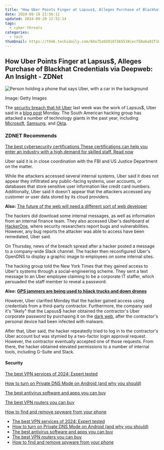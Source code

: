 ```yaml
---
title: "How Uber Points Finger at Lapsus$, Alleges Purchase of Blackhat Credentials via Deepweb: An Insight - ZDNet"
date: 2024-09-18 21:56:11
updated: 2024-09-20 12:52:14
tags:
  - cyber-threats
categories:
  - tech
thumbnail: https://thmb.techidaily.com/8da75a920197365538cecf50a6a02f169af5b1bab79994ca4fd6fd7629b24545.jpg
---
```


## How Uber Points Finger at Lapsus$, Alleges Purchase of Blackhat Credentials via Deepweb: An Insight - ZDNet

![Person holding a phone that says Uber, with a car in the background](https://www.zdnet.com/a/img/resize/6a51fc21592d31d7ea52f36e344bcbafb7af3ae1/2021/11/10/3a86c92f-22c9-4867-a63b-f499bdd5211d/gettyimages-1184542982.jpg?auto=webp&width=1280)

Image: Getty Images

The [security breach that hit Uber](https://www.zdnet.com/article/uber-security-breach-looks-bad-potentially-compromising-all-systems/) last week was the work of Lapsus$, Uber said in a [blog post](https://www.uber.com/newsroom/security-update/) Monday. The South American hacking group has attacked a number of technology giants in the past year, including [Microsoft](https://www.zdnet.com/article/microsoft-confirms-lapsus-hit-account-with-limited-access-after-gang-released-alleged-bing-and-cortana-source/), [Samsung](https://www.zdnet.com/article/hackers-gained-access-to-samsung-customer-data/), and [Okta](https://www.zdnet.com/article/okta-says-lapsus-breach-hit-just-two-customers/). 

### **ZDNET** Recommends

[The best cybersecurity certifications These certifications can help you enter an industry with a high demand for skilled staff.  Read now](https://www.zdnet.com/article/best-cybersecurity-certification/)

Uber said it is in close coordination with the FBI and US Justice Department on the matter. 

While the attackers accessed several internal systems, Uber said it does not appear they infiltrated any public-facing systems, user accounts, or databases that store sensitive user information like credit card numbers. Additionally, Uber said it doesn't appear that the attackers accessed any customer or user data stored by its cloud providers. 

**Also:** [The future of the web will need a different sort of web developer](https://www.zdnet.com/article/the-future-of-the-web-will-need-a-different-sort-of-software-developer/)

The hackers did download some internal messages, as well as information from an internal finance team. They also accessed Uber's dashboard at [HackerOne](https://www.zdnet.com/article/hackerone-employee-accessed-bug-reports-to-claim-extra-bounties/), where security researchers report bugs and vulnerabilities. However, any bug reports the attacker was able to access have been remediated, Uber said. 

On Thursday, news of the breach spread after a hacker posted a message to a company-wide Slack channel. The hacker then reconfigured Uber's OpenDNS to display a graphic image to employees on some internal sites.

The hacking group told the New York Times that they gained access to Uber's systems through a social-engineering scheme. They sent a text message to an Uber employee claiming to be a corporate IT staffer, which persuaded the staff member to reveal a password. 

**Also:** [**GPS jammers are being used to hijack trucks and down drones**](https://www.zdnet.com/article/criminals-are-using-gps-jammers-to-hijack-trucks-and-down-drones/)

However, Uber clarified Monday that the hacker gained access using credentials from a third-party contractor. Furthermore, the company said it's "likely" that the Lapsus$ hacker obtained the contractor's Uber corporate password by purchasing it on the [dark web](https://www.zdnet.com/article/giant-data-breach-leaked-personal-data-of-one-billion-people-has-been-spotted-for-sale-on-the-dark-web/), after the contractor's personal device had been infected with malware.

After that, Uber said, the hacker repeatedly tried to log in to the contractor's Uber account but was stymied by a two-factor login approval request. However, the contractor eventually accepted one of those requests. From there, the hacker obtained elevated permissions to a number of internal tools, including G-Suite and Slack. 

#### Security

[The best VPN services of 2024: Expert tested](https://www.zdnet.com/article/best-vpn/ "The best VPN services of 2024: Expert tested")

[How to turn on Private DNS Mode on Android (and why you should)](https://www.zdnet.com/article/how-to-turn-on-private-dns-mode-on-android-and-why-you-should/ "How to turn on Private DNS Mode on Android (and why you should)")

[The best antivirus software and apps you can buy](https://www.zdnet.com/article/best-antivirus/ "The best antivirus software and apps you can buy")

[The best VPN routers you can buy](https://www.zdnet.com/article/best-vpn-router/ "The best VPN routers you can buy")

[How to find and remove spyware from your phone](https://www.zdnet.com/article/how-to-find-and-remove-spyware-from-your-phone/ "How to find and remove spyware from your phone")

* [The best VPN services of 2024: Expert tested](https://www.zdnet.com/article/best-vpn/ "The best VPN services of 2024: Expert tested")
* [How to turn on Private DNS Mode on Android (and why you should)](https://www.zdnet.com/article/how-to-turn-on-private-dns-mode-on-android-and-why-you-should/ "How to turn on Private DNS Mode on Android (and why you should)")
* [The best antivirus software and apps you can buy](https://www.zdnet.com/article/best-antivirus/ "The best antivirus software and apps you can buy")
* [The best VPN routers you can buy](https://www.zdnet.com/article/best-vpn-router/ "The best VPN routers you can buy")
* [How to find and remove spyware from your phone](https://www.zdnet.com/article/how-to-find-and-remove-spyware-from-your-phone/ "How to find and remove spyware from your phone")

<ins class="adsbygoogle"
     style="display:block"
     data-ad-format="autorelaxed"
     data-ad-client="ca-pub-7571918770474297"
     data-ad-slot="1223367746"></ins>



<ins class="adsbygoogle"
     style="display:block"
     data-ad-client="ca-pub-7571918770474297"
     data-ad-slot="8358498916"
     data-ad-format="auto"
     data-full-width-responsive="true"></ins>
